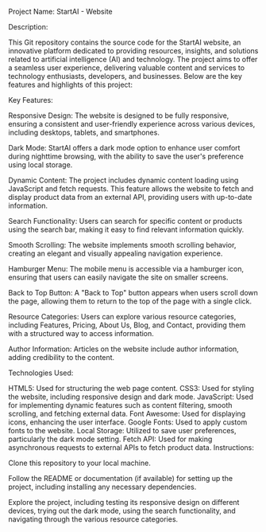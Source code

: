 Project Name: StartAI - Website

Description:

This Git repository contains the source code for the StartAI website, an innovative platform dedicated to providing resources, insights, and solutions related to artificial intelligence (AI) and technology. The project aims to offer a seamless user experience, delivering valuable content and services to technology enthusiasts, developers, and businesses. Below are the key features and highlights of this project:

Key Features:

Responsive Design: The website is designed to be fully responsive, ensuring a consistent and user-friendly experience across various devices, including desktops, tablets, and smartphones.

Dark Mode: StartAI offers a dark mode option to enhance user comfort during nighttime browsing, with the ability to save the user's preference using local storage.

Dynamic Content: The project includes dynamic content loading using JavaScript and fetch requests. This feature allows the website to fetch and display product data from an external API, providing users with up-to-date information.

Search Functionality: Users can search for specific content or products using the search bar, making it easy to find relevant information quickly.

Smooth Scrolling: The website implements smooth scrolling behavior, creating an elegant and visually appealing navigation experience.

Hamburger Menu: The mobile menu is accessible via a hamburger icon, ensuring that users can easily navigate the site on smaller screens.

Back to Top Button: A "Back to Top" button appears when users scroll down the page, allowing them to return to the top of the page with a single click.

Resource Categories: Users can explore various resource categories, including Features, Pricing, About Us, Blog, and Contact, providing them with a structured way to access information.

Author Information: Articles on the website include author information, adding credibility to the content.

Technologies Used:

HTML5: Used for structuring the web page content.
CSS3: Used for styling the website, including responsive design and dark mode.
JavaScript: Used for implementing dynamic features such as content filtering, smooth scrolling, and fetching external data.
Font Awesome: Used for displaying icons, enhancing the user interface.
Google Fonts: Used to apply custom fonts to the website.
Local Storage: Utilized to save user preferences, particularly the dark mode setting.
Fetch API: Used for making asynchronous requests to external APIs to fetch product data.
Instructions:

Clone this repository to your local machine.

Follow the README or documentation (if available) for setting up the project, including installing any necessary dependencies.

Explore the project, including testing its responsive design on different devices, trying out the dark mode, using the search functionality, and navigating through the various resource categories.
